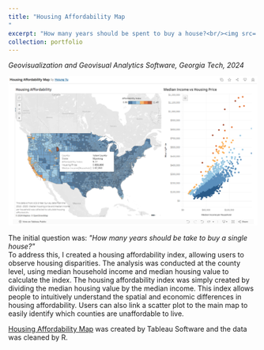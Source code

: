 ```yaml
---
title: "Housing Affordability Map
"
excerpt: "How many years should be spent to buy a house?<br/><img src='https://github.com/hjyu483/hojungyu.github.io/blob/master/images/housingmap.png?raw=true'>"
collection: portfolio
---
```

*Geovisualization and Geovisual Analytics Software, Georgia Tech, 2024* <br>

<!-- ![images/housingmap](/images/housingmap.png){: .align-center width="300px"} -->
<img src = 'https://github.com/hjyu483/hojungyu.github.io/blob/master/images/housingmap.png?raw=true'>

The initial question was: *"How many years should be take to buy a single house?"* <br>
To address this, I created a housing affordability index, allowing users to observe housing disparities. The analysis was conducted at the county level, using median household income and median housing value to calculate the index. The housing affordability index was simply created by dividing the median housing value by the median income.
This index allows people to intuitively understand the spatial and economic differences in housing affordability. Users can also link a scatter plot to the main map to easily identify which counties are unaffordable to live.

[Housing Affordability Map](https://public.tableau.com/app/profile/hojung.yu/viz/HousingAffordabilityMap_17280173108570/Dashboard1?publish=yes) was created by Tableau Software and the data was cleaned by R. 
